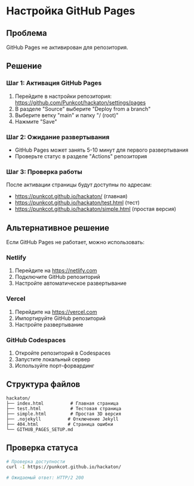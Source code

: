 # Настройка GitHub Pages

## Проблема
GitHub Pages не активирован для репозитория.

## Решение

### Шаг 1: Активация GitHub Pages
1. Перейдите в настройки репозитория: https://github.com/Punkcot/hackaton/settings/pages
2. В разделе "Source" выберите "Deploy from a branch"
3. Выберите ветку "main" и папку "/ (root)"
4. Нажмите "Save"

### Шаг 2: Ожидание развертывания
- GitHub Pages может занять 5-10 минут для первого развертывания
- Проверьте статус в разделе "Actions" репозитория

### Шаг 3: Проверка работы
После активации страницы будут доступны по адресам:
- https://punkcot.github.io/hackaton/ (главная)
- https://punkcot.github.io/hackaton/test.html (тест)
- https://punkcot.github.io/hackaton/simple.html (простая версия)

## Альтернативное решение

Если GitHub Pages не работает, можно использовать:

### Netlify
1. Перейдите на https://netlify.com
2. Подключите GitHub репозиторий
3. Настройте автоматическое развертывание

### Vercel
1. Перейдите на https://vercel.com
2. Импортируйте GitHub репозиторий
3. Настройте развертывание

### GitHub Codespaces
1. Откройте репозиторий в Codespaces
2. Запустите локальный сервер
3. Используйте порт-форвардинг

## Структура файлов
```
hackaton/
├── index.html          # Главная страница
├── test.html           # Тестовая страница
├── simple.html         # Простая 3D версия
├── .nojekyll          # Отключение Jekyll
├── 404.html           # Страница ошибки
└── GITHUB_PAGES_SETUP.md
```

## Проверка статуса
```bash
# Проверка доступности
curl -I https://punkcot.github.io/hackaton/

# Ожидаемый ответ: HTTP/2 200
```
